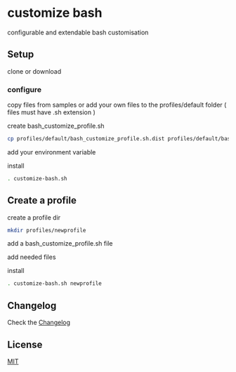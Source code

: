 customize bash
==============

configurable and extendable bash customisation

Setup
-----

clone or download


### configure

copy files from samples or add your own files to the profiles/default folder ( files must have .sh extension )


create bash_customize_profile.sh

```bash
cp profiles/default/bash_customize_profile.sh.dist profiles/default/bash_customize_profile.sh
```

add your environment variable



install

```bash
. customize-bash.sh
```

Create a profile
----------------

create a profile dir

```bash
mkdir profiles/newprofile
```
add a bash_customize_profile.sh file

add needed files

install

```bash
. customize-bash.sh newprofile
```

## Changelog

Check the [Changelog](CHANGELOG.md)

## License

[MIT](https://en.wikipedia.org/wiki/MIT_License)
